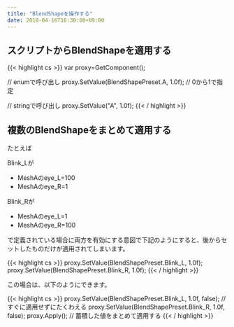 ```yaml
---
title: "BlendShapeを操作する"
date: 2018-04-16T16:30:00+09:00
---
```


## スクリプトからBlendShapeを適用する

{{< highlight cs >}}
var proxy=GetComponent<VRMBlendShapeProxy>();

// enumで呼び出し
proxy.SetValue(BlendShapePreset.A, 1.0f); // 0から1で指定

// stringで呼び出し
proxy.SetValue("A", 1.0f);
{{< / highlight >}}

## 複数のBlendShapeをまとめて適用する

たとえば

Blink_Lが

* MeshAのeye_L=100
* MeshAのeye_R=1

Blink_Rが

* MeshAのeye_L=1
* MeshAのeye_R=100

で定義されている場合に両方を有効にする意図で下記のようにすると、後からセットしたものだけが適用されてしまいます。

{{< highlight cs >}}
proxy.SetValue(BlendShapePreset.Blink_L, 1.0f);
proxy.SetValue(BlendShapePreset.Blink_R, 1.0f);
{{< / highlight >}}

この場合は、以下のようにできます。

{{< highlight cs >}}
proxy.SetValue(BlendShapePreset.Blink_L, 1.0f, false); // すぐに適用せずにたくわえる
proxy.SetValue(BlendShapePreset.Blink_R, 1.0f, false);
proxy.Apply(); // 蓄積した値をまとめて適用する
{{< / highlight >}}

